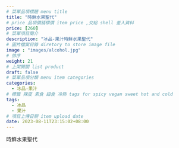 ```yaml
---
# 菜單品項標題 menu title 
title: "時鮮水果聖代"
# price 品項價錢標價 item price ,交給 shell 差入資料
price: [260] 
# 菜單項目簡介 
description: "冰品-果汁時鮮水果聖代"
# 圖片檔案目錄 diretory to store image file
image : "images/alcohol.jpg"
# 排序
weight: 21 
# 上架開關 list product 
draft: false
# 菜單品項分類 menu item categories 
categories:
  - 冰品-果汁
# 標籤 辣度 素食 甜食 冷熱 tags for spicy vegan sweet hot and cold 
tags:
  - 冰品
  - 果汁
# 項目上傳日期 item upload date 
date: 2023-08-11T23:15:02+08:00
---
```


 時鮮水果聖代
